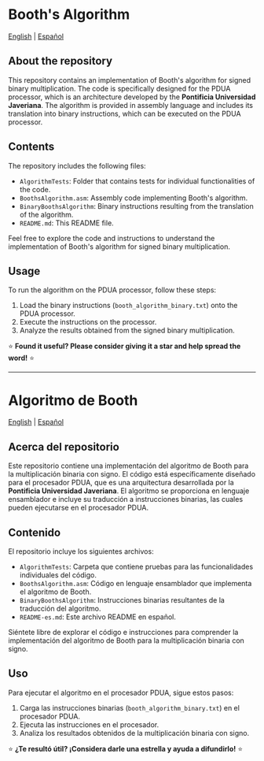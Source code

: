 # Booth's Algorithm

[English](#booths-algorithm) | [Español](#algoritmo-de-booth)

## About the repository

This repository contains an implementation of Booth's algorithm for signed binary multiplication.
The code is specifically designed for the PDUA processor, which is an architecture developed by the **Pontificia Universidad Javeriana**.
The algorithm is provided in assembly language and includes its translation into binary instructions, which can be executed on the PDUA processor.

## Contents

The repository includes the following files:

- `AlgorithmTests`: Folder that contains tests for individual functionalities of the code.
- `BoothsAlgorithm.asm`: Assembly code implementing Booth's algorithm.
- `BinaryBoothsAlgorithm`: Binary instructions resulting from the translation of the algorithm.
- `README.md`: This README file.

Feel free to explore the code and instructions to understand the implementation of Booth's algorithm for signed binary multiplication.

## Usage

To run the algorithm on the PDUA processor, follow these steps:

1. Load the binary instructions (`booth_algorithm_binary.txt`) onto the PDUA processor.
2. Execute the instructions on the processor.
3. Analyze the results obtained from the signed binary multiplication.

⭐️ **Found it useful? Please consider giving it a star and help spread the word!** ⭐️

---

# Algoritmo de Booth

[English](#booths-algorithm) | [Español](#algoritmo-de-booth)

## Acerca del repositorio

Este repositorio contiene una implementación del algoritmo de Booth para la multiplicación binaria con signo.
El código está específicamente diseñado para el procesador PDUA, que es una arquitectura desarrollada por la **Pontificia Universidad Javeriana**.
El algoritmo se proporciona en lenguaje ensamblador e incluye su traducción a instrucciones binarias, las cuales pueden ejecutarse en el procesador PDUA.

## Contenido

El repositorio incluye los siguientes archivos:

- `AlgorithmTests`: Carpeta que contiene pruebas para las funcionalidades individuales del código.
- `BoothsAlgorithm.asm`: Código en lenguaje ensamblador que implementa el algoritmo de Booth.
- `BinaryBoothsAlgorithm`: Instrucciones binarias resultantes de la traducción del algoritmo.
- `README-es.md`: Este archivo README en español.

Siéntete libre de explorar el código e instrucciones para comprender la implementación del algoritmo de Booth para la multiplicación binaria con signo.

## Uso

Para ejecutar el algoritmo en el procesador PDUA, sigue estos pasos:

1. Carga las instrucciones binarias (`booth_algorithm_binary.txt`) en el procesador PDUA.
2. Ejecuta las instrucciones en el procesador.
3. Analiza los resultados obtenidos de la multiplicación binaria con signo.

⭐️ **¿Te resultó útil? ¡Considera darle una estrella y ayuda a difundirlo!** ⭐️
